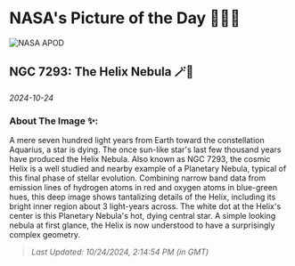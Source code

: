
# NASA's Picture of the Day 🧑‍🚀💫

  ![NASA APOD](https://apod.nasa.gov/apod/image/2410/NGC7293_preview.png)
  
  ## NGC 7293: The Helix Nebula 🪄🌌
  
  _2024-10-24_
  
  ### About The Image ✨: 
  
  A mere seven hundred light years from Earth toward the constellation Aquarius, a star is dying. The once sun-like star's last few thousand years have produced the Helix Nebula. Also known as NGC 7293, the cosmic Helix is a well studied and nearby example of a Planetary Nebula, typical of this final phase of stellar evolution.  Combining narrow band data from emission lines of hydrogen atoms in red and oxygen atoms in blue-green hues, this deep image shows tantalizing details of the Helix, including its bright inner region about 3 light-years across. The white dot at the Helix's center is this Planetary Nebula's hot, dying central star. A simple looking nebula at first glance, the Helix is now understood to have a surprisingly complex geometry.
  
  
  
  > _Last Updated: 10/24/2024, 2:14:54 PM (in GMT)_
  